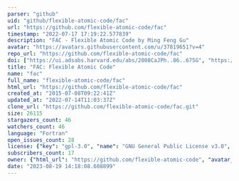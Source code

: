 ```yaml
---
parser: "github"
uid: "github/flexible-atomic-code/fac"
url: "https://github.com/flexible-atomic-code/fac"
timestamp: "2022-07-17 17:19:22.577839"
description: "FAC - Flexible Atomic Code by Ming Feng Gu"
avatar: "https://avatars.githubusercontent.com/u/37819651?v=4"
repo_url: "https://github.com/flexible-atomic-code/fac"
doi: ["https://ui.adsabs.harvard.edu/abs/2008CaJPh..86..675G", "https://ui.adsabs.harvard.edu/abs/2018ascl.soft02001G/abstract"]
title: "FAC: Flexible Atomic Code"
name: "fac"
full_name: "flexible-atomic-code/fac"
html_url: "https://github.com/flexible-atomic-code/fac"
created_at: "2015-07-08T09:22:41Z"
updated_at: "2022-07-14T11:03:37Z"
clone_url: "https://github.com/flexible-atomic-code/fac.git"
size: 26115
stargazers_count: 46
watchers_count: 46
language: "Fortran"
open_issues_count: 28
license: {"key": "gpl-3.0", "name": "GNU General Public License v3.0", "spdx_id": "GPL-3.0", "url": "https://api.github.com/licenses/gpl-3.0", "node_id": "MDc6TGljZW5zZTk="}
subscribers_count: 17
owner: {"html_url": "https://github.com/flexible-atomic-code", "avatar_url": "https://avatars.githubusercontent.com/u/37819651?v=4", "login": "flexible-atomic-code", "type": "Organization"}
date: "2023-08-19 14:18:08.608899"
---
```

